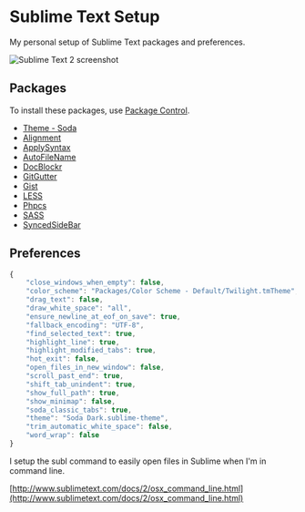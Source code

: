# Sublime Text Setup

My personal setup of Sublime Text packages and preferences.

![Sublime Text 2 screenshot](https://raw.github.com/dmyers/sublime-text/master/screenshot.png)

## Packages

To install these packages, use [Package Control](https://sublime.wbond.net).

* [Theme - Soda](https://github.com/buymeasoda/soda-theme)
* [Alignment](https://github.com/wbond/sublime_alignment)
* [ApplySyntax](https://github.com/facelessuser/ApplySyntax)
* [AutoFileName](https://github.com/BoundInCode/AutoFileName)
* [DocBlockr](https://github.com/spadgos/sublime-jsdocs)
* [GitGutter](https://github.com/jisaacks/GitGutter)
* [Gist](https://github.com/condemil/Gist)
* [LESS](https://github.com/danro/LESS-sublime)
* [Phpcs](https://github.com/benmatselby/sublime-phpcs)
* [SASS](https://github.com/nathos/sass-textmate-bundle)
* [SyncedSideBar](https://github.com/sobstel/SyncedSideBar)

## Preferences

```javascript
{
	"close_windows_when_empty": false,
	"color_scheme": "Packages/Color Scheme - Default/Twilight.tmTheme",
	"drag_text": false,
	"draw_white_space": "all",
	"ensure_newline_at_eof_on_save": true,
	"fallback_encoding": "UTF-8",
	"find_selected_text": true,
	"highlight_line": true,
	"highlight_modified_tabs": true,
	"hot_exit": false,
	"open_files_in_new_window": false,
	"scroll_past_end": true,
	"shift_tab_unindent": true,
	"show_full_path": true,
	"show_minimap": false,
	"soda_classic_tabs": true,
	"theme": "Soda Dark.sublime-theme",
	"trim_automatic_white_space": false,
	"word_wrap": false
}
```

I setup the subl command to easily open files in Sublime when I'm in command line.

[http://www.sublimetext.com/docs/2/osx_command_line.html](http://www.sublimetext.com/docs/2/osx_command_line.html)

